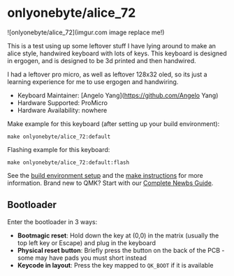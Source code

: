 # onlyonebyte/alice_72

![onlyonebyte/alice_72](imgur.com image replace me!)

This is a test using up some leftover stuff I have lying around to make an alice style, handwired keyboard with lots of keys.
This keyboard is designed in ergogen, and is designed to be 3d printed and then handwired.

I had a leftover pro micro, as well as leftover 128x32 oled, so its just a learning experience for me to use ergogen and handwiring.

* Keyboard Maintainer: [Angelo Yang](https://github.com/Angelo Yang)
* Hardware Supported: ProMicro
* Hardware Availability: nowhere

Make example for this keyboard (after setting up your build environment):

    make onlyonebyte/alice_72:default

Flashing example for this keyboard:

    make onlyonebyte/alice_72:default:flash

See the [build environment setup](https://docs.qmk.fm/#/getting_started_build_tools) and the [make instructions](https://docs.qmk.fm/#/getting_started_make_guide) for more information. Brand new to QMK? Start with our [Complete Newbs Guide](https://docs.qmk.fm/#/newbs).

## Bootloader

Enter the bootloader in 3 ways:

* **Bootmagic reset**: Hold down the key at (0,0) in the matrix (usually the top left key or Escape) and plug in the keyboard
* **Physical reset button**: Briefly press the button on the back of the PCB - some may have pads you must short instead
* **Keycode in layout**: Press the key mapped to `QK_BOOT` if it is available
